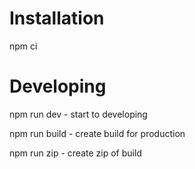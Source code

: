 # Installation
npm ci

# Developing
npm run dev - start to developing

npm run build - create build for production

npm run zip - create zip of build
